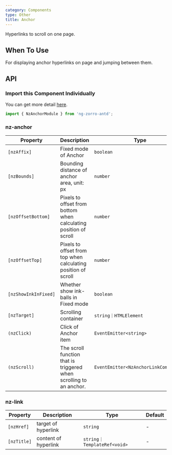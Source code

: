 ```yaml
---
category: Components
type: Other
title: Anchor
---
```


Hyperlinks to scroll on one page.

## When To Use

For displaying anchor hyperlinks on page and jumping between them.

## API

### Import this Component Individually

You can get more detail [here](/docs/getting-started/en#import-a-component-individually).

```ts
import { NzAnchorModule } from 'ng-zorro-antd';
```

### nz-anchor

| Property | Description | Type | Default |
| -------- | ----------- | ---- | ------- |
| `[nzAffix]` | Fixed mode of Anchor | `boolean` | `true` |
| `[nzBounds]` | Bounding distance of anchor area, unit: px | `number` | `5` |
| `[nzOffsetBottom]` | Pixels to offset from bottom when calculating position of scroll | `number` | - |
| `[nzOffsetTop]` | Pixels to offset from top when calculating position of scroll | `number` | `0` |
| `[nzShowInkInFixed]` | Whether show ink-balls in Fixed mode | `boolean` | `false` |
| `[nzTarget]` | Scrolling container | `string｜HTMLElement` | `window` |
| `(nzClick)` | Click of Anchor item | `EventEmitter<string>` | - |
| `(nzScroll)` | The scroll function that is triggered when scrolling to an anchor. | `EventEmitter<NzAnchorLinkComponent>` | - |

### nz-link

| Property | Description | Type | Default |
| -------- | ----------- | ---- | ------- |
| `[nzHref]` | target of hyperlink | `string` | - |
| `[nzTitle]` | content of  hyperlink | `string｜TemplateRef<void>` | - |
